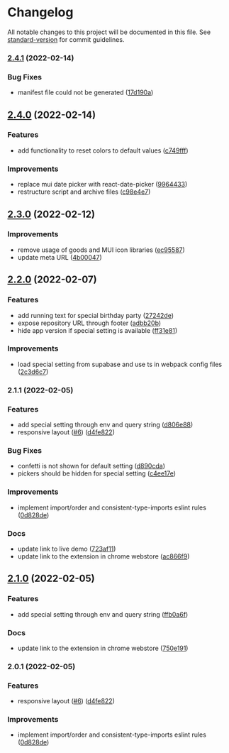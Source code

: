 # Changelog

All notable changes to this project will be documented in this file. See [standard-version](https://github.com/conventional-changelog/standard-version) for commit guidelines.

### [2.4.1](https://github.com/RofiSyahrul/age-calculator/compare/v2.4.0...v2.4.1) (2022-02-14)


### Bug Fixes

* manifest file could not be generated ([17d190a](https://github.com/RofiSyahrul/age-calculator/commit/17d190a919d1b9fe643aa189f81c7a78655f2e11))

## [2.4.0](https://github.com/RofiSyahrul/age-calculator/compare/v2.3.0...v2.4.0) (2022-02-14)


### Features

* add functionality to reset colors to default values ([c749fff](https://github.com/RofiSyahrul/age-calculator/commit/c749fff4c9e635e3cfddfdd089211861600b637f))


### Improvements

* replace mui date picker with react-date-picker ([9964433](https://github.com/RofiSyahrul/age-calculator/commit/996443384841518cabaac1d438c3cce975f6c13f))
* restructure script and archive files ([c98e4e7](https://github.com/RofiSyahrul/age-calculator/commit/c98e4e70ab3b509bfac48e6ad0ad65fa35f3f4a6))

## [2.3.0](https://github.com/RofiSyahrul/age-calculator/compare/v2.1.1...v2.3.0) (2022-02-12)

### Improvements

- remove usage of goods and MUI icon libraries ([ec95587](https://github.com/RofiSyahrul/age-calculator/commit/ec955874de5112c4aa1814d7f5b46b9412e4308a))
- update meta URL ([4b00047](https://github.com/RofiSyahrul/age-calculator/commit/4b0004749620f45359cdcdaea26053dc2c35bafb))

## [2.2.0](https://github.com/RofiSyahrul/age-calculator/compare/v2.1.1...v2.2.0) (2022-02-07)

### Features

- add running text for special birthday party ([27242de](https://github.com/RofiSyahrul/age-calculator/commit/27242dee664ff4453d80d89cf8a1a05bde026578))
- expose repository URL through footer ([adbb20b](https://github.com/RofiSyahrul/age-calculator/commit/adbb20b7cfba68a6aa94c387fbcaa463bc1cca8d))
- hide app version if special setting is available ([ff31e81](https://github.com/RofiSyahrul/age-calculator/commit/ff31e811ba668f77692f5cce7e201aef5d148f66))

### Improvements

- load special setting from supabase and use ts in webpack config files ([2c3d6c7](https://github.com/RofiSyahrul/age-calculator/commit/2c3d6c7e4b08530c47d1d1a6bbfc7eced2bd0f44))

### 2.1.1 (2022-02-05)

### Features

- add special setting through env and query string ([d806e88](https://github.com/RofiSyahrul/age-calculator/commit/d806e88e0757df1c754e4a663b9d54f524690ce8))
- responsive layout ([#6](https://github.com/RofiSyahrul/age-calculator/issues/6)) ([d4fe822](https://github.com/RofiSyahrul/age-calculator/commit/d4fe8228525fcf86e17cd6f597d2e50470dd0db4))

### Bug Fixes

- confetti is not shown for default setting ([d890cda](https://github.com/RofiSyahrul/age-calculator/commit/d890cda070b7f2809e8ea1f72164d21d1913feb0))
- pickers should be hidden for special setting ([c4ee17e](https://github.com/RofiSyahrul/age-calculator/commit/c4ee17e6c0a3db990ac2c9d0c6224097877e4ee7))

### Improvements

- implement import/order and consistent-type-imports eslint rules ([0d828de](https://github.com/RofiSyahrul/age-calculator/commit/0d828de4356811b5bd67d4bf5da6ec43e399702a))

### Docs

- update link to live demo ([723af11](https://github.com/RofiSyahrul/age-calculator/commit/723af11494696da8c8004a2a105d23b3ffc4c342))
- update link to the extension in chrome webstore ([ac866f9](https://github.com/RofiSyahrul/age-calculator/commit/ac866f9db603d37f484739891fd448b90e96f2cf))

## [2.1.0](https://github.com/RofiSyahrul/age-calculator/compare/v2.0.1...v2.1.0) (2022-02-05)

### Features

- add special setting through env and query string ([ffb0a6f](https://github.com/RofiSyahrul/age-calculator/commit/ffb0a6f493c8e39491966e50ec229d92d7fd398d))

### Docs

- update link to the extension in chrome webstore ([750e191](https://github.com/RofiSyahrul/age-calculator/commit/750e191ec4f8d132278bef95414f1b0473ab6c77))

### 2.0.1 (2022-02-05)

### Features

- responsive layout ([#6](https://github.com/RofiSyahrul/age-calculator/issues/6)) ([d4fe822](https://github.com/RofiSyahrul/age-calculator/commit/d4fe8228525fcf86e17cd6f597d2e50470dd0db4))

### Improvements

- implement import/order and consistent-type-imports eslint rules ([0d828de](https://github.com/RofiSyahrul/age-calculator/commit/0d828de4356811b5bd67d4bf5da6ec43e399702a))
